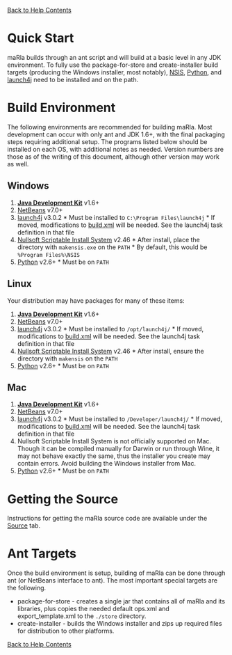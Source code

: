 [Back to Help Contents](HelpContents.md)

# Quick Start #
maRla builds through an ant script and will build at a basic level in any JDK environment. To fully use the package-for-store and create-installer build targets (producing the Windows installer, most notably), [NSIS](http://nsis.sourceforge.net/), [Python](http://www.python.org/download/), and [launch4j](http://launch4j.sourceforge.net/) need to be installed and on the path.

# Build Environment #
The following environments are recommended for building maRla. Most development can occur with only ant and JDK 1.6+, with the final packaging steps requiring additional setup. The programs listed below should be installed on each OS, with additional notes as needed. Version numbers are those as of the writing of this document, although other version may work as well.

## Windows ##
  1. **[Java Development Kit](http://www.oracle.com/technetwork/java/javase/downloads/index.html)** v1.6+
  1. [NetBeans](http://netbeans.org/downloads/index.html) v7.0+
  1. [launch4j](http://launch4j.sourceforge.net/) v3.0.2
    * Must be installed to `C:\Program Files\launch4j`
    * If moved, modifications to [build.xml](http://code.google.com/p/marla/source/browse/trunk/maRlaIDE/build.xml) will be needed. See the launch4j task definition in that file
  1. [Nullsoft Scriptable Install System](http://nsis.sourceforge.net/) v2.46
    * After install, place the directory with `makensis.exe` on the `PATH`
    * By default, this would be `%Program Files%\NSIS`
  1. [Python](http://www.python.org/download/) v2.6+
    * Must be on `PATH`

## Linux ##
Your distribution may have packages for many of these items:
  1. **[Java Development Kit](http://www.oracle.com/technetwork/java/javase/downloads/index.html)** v1.6+
  1. [NetBeans](http://netbeans.org/downloads/index.html) v7.0+
  1. [launch4j](http://launch4j.sourceforge.net/) v3.0.2
    * Must be installed to `/opt/launch4j/`
    * If moved, modifications to [build.xml](http://code.google.com/p/marla/source/browse/trunk/maRlaIDE/build.xml) will be needed. See the launch4j task definition in that file
  1. [Nullsoft Scriptable Install System](http://nsis.sourceforge.net/) v2.46
    * After install, ensure the directory with `makensis` on the `PATH`
  1. [Python](http://www.python.org/download/) v2.6+
    * Must be on `PATH`

## Mac ##
  1. **[Java Development Kit](http://www.oracle.com/technetwork/java/javase/downloads/index.html)** v1.6+
  1. [NetBeans](http://netbeans.org/downloads/index.html) v7.0+
  1. [launch4j](http://launch4j.sourceforge.net/) v3.0.2
    * Must be installed to `/Developer/launch4j/`
    * If moved, modifications to [build.xml](http://code.google.com/p/marla/source/browse/trunk/maRlaIDE/build.xml) will be needed. See the launch4j task definition in that file
  1. Nullsoft Scriptable Install System is not officially supported on Mac. Though it can be compiled manually for Darwin or run through Wine, it may not behave exactly the same, thus the installer you create may contain errors. Avoid building the Windows installer from Mac.
  1. [Python](http://www.python.org/download/) v2.6+
    * Must be on `PATH`

# Getting the Source #
Instructions for getting the maRla source code are available under the [Source](http://code.google.com/p/marla/source/checkout) tab.

# Ant Targets #
Once the build environment is setup, building of maRla can be done through ant (or NetBeans interface to ant). The most important special targets are the following.
  * package-for-store - creates a single jar that contains all of maRla and its libraries, plus copies the needed default ops.xml and export\_template.xml to the `./store` directory.
  * create-installer - builds the Windows installer and zips up required files for distribution to other platforms.

[Back to Help Contents](HelpContents.md)